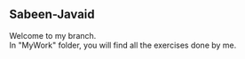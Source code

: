 ## Sabeen-Javaid
Welcome to my branch.\
In "MyWork" folder, you will find all the exercises done by me.
